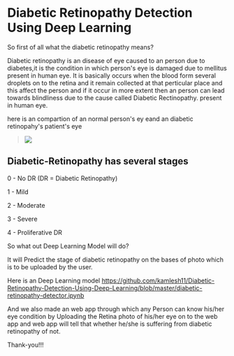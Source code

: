 

# Diabetic Retinopathy Detection Using Deep Learning
So first of all what the diabetic retinopathy means?

 Diabetic retinopathy is an disease of eye caused to an person due to diabetes,it is the condition in which person's eye is damaged due to mellitus present in human eye. It is basically occurs when the blood form several droplets on to the retina and it remain collected at that perticular place and this affect the person and if it occur in more extent then an person can lead towards blindliness due to the cause called Diabetic Rectinopathy.
   present in human eye. 
   
here is an compartion of an normal person's ey eand an diabetic retinopahy's patient's eye

>![](https://afamilyoptician.co.uk/wp-content/uploads/2017/05/diabetic-retinopathy-v01.png)


## Diabetic-Retinopathy has several stages 

0 - No DR     (DR = Diabetic Retinopathy)

1 - Mild

2 - Moderate

3 - Severe

4 - Proliferative DR


So what out Deep Learning Model will do?

It will Predict the stage of diabetic retinopathy on the bases of photo which is to  be uploaded by the user.

Here is an Deep Learning model https://github.com/kamlesh11/Diabetic-Retinopathy-Detection-Using-Deep-Learning/blob/master/diabetic-retinopathy-detector.ipynb  

And we also made an web app through which any Person can know his/her eye condition by Uploading the Retina photo of his/her eye on to the web app and web app will tell that whether he/she is suffering from diabetic retinopathy of not.

Thank-you!!!

